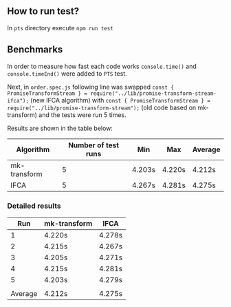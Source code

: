 ## How to run test?

In `pts` directory execute `npm run test`

## Benchmarks

In order to measure how fast each code works `console.time()` and `console.timeEnd()` were added to `PTS` test.

Next, in `order.spec.js` following line was swapped `const { PromiseTransformStream } = require("../lib/promise-transform-stream-ifca");` (new IFCA algorithm) with `const { PromiseTransformStream } = require("../lib/promise-transform-stream");` (old code based on mk-transform) and the tests were run 5 times.

Results are shown in the table below:

| Algorithm    | Number of test runs | Min    | Max    | Average |
| ------------ | ------------------- | ------ | ------ | ------- |
| mk-transform | 5                   | 4.203s | 4.220s | 4.212s  |
| IFCA         | 5                   | 4.267s | 4.281s | 4.275s  |

### Detailed results

| Run     | mk-transform | IFCA   |
| ------- | ------------ | ------ |
| 1       | 4.220s       | 4.278s |
| 2       | 4.215s       | 4.267s |
| 3       | 4.205s       | 4.271s |
| 4       | 4.215s       | 4.281s |
| 5       | 4.203s       | 4.279s |
|         |              |        |
| Average | 4.212s       | 4.275s |
